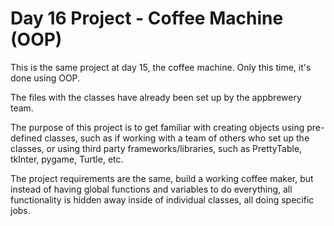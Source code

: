 # Day 16 Project - Coffee Machine (OOP)

This is the same project at day 15, the coffee
machine. Only this time, it's done using OOP.

The files with the classes have already been set
up by the appbrewery team.

The purpose of this project is to get familiar with
creating objects using pre-defined classes, such as
if working with a team of others who set up the classes,
or using third party frameworks/libraries, such as
PrettyTable, tkInter, pygame, Turtle, etc.

The project requirements are the same, build a working
coffee maker, but instead of having global functions and
variables to do everything, all functionality is hidden
away inside of individual classes, all doing specific
jobs.